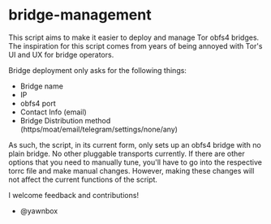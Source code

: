 # bridge-management

This script aims to make it easier to deploy and manage Tor obfs4 bridges. The inspiration for this script comes from years of being annoyed with Tor's UI and UX for bridge operators.

Bridge deployment only asks for the following things:

- Bridge name
- IP
- obfs4 port
- Contact Info (email)
- Bridge Distribution method (https/moat/email/telegram/settings/none/any)

As such, the script, in its current form, only sets up an obfs4 bridge with no plain bridge. No other pluggable transports currently. If there are other options that you need to manually tune, you'll have to go into the respective torrc file and make manual changes. However, making these changes will not affect the current functions of the script.

I welcome feedback and contributions!

- @yawnbox

